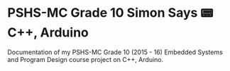 # PSHS-MC Grade 10 Simon Says :pager: C++, Arduino

Documentation of my PSHS-MC Grade 10 (2015 - 16) Embedded Systems and Program Design course project on C++, Arduino.

##
